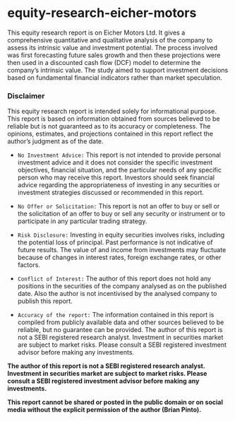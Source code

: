 # equity-research-eicher-motors

This equity research report is on Eicher Motors Ltd. It gives a comprehensive quantitative and qualitative analysis of the company to assess its intrinsic value and investment potential. The process involved was first forecasting future sales growth and then these projections were then used in a discounted cash flow (DCF) model to determine the company’s intrinsic value. The study aimed to support investment decisions based on fundamental financial indicators rather than market speculation.

### Disclaimer

This equity research report is intended solely for informational purpose. This report is based on information
obtained from sources believed to be reliable but is not guaranteed as to its accuracy or completeness. The opinions, estimates, and projections contained in this report reflect the author’s judgment as of the date.

- `No Investment Advice:` This report is not intended to provide personal investment advice and it does not
consider the specific investment objectives, financial situation, and the particular needs of any specific
person who may receive this report. Investors should seek financial advice regarding the appropriateness
of investing in any securities or investment strategies discussed or recommended in this report.

- `No Offer or Solicitation:` This report is not an offer to buy or sell or the solicitation of an offer to buy or sell any security or instrument or to participate in any particular trading strategy.

- `Risk Disclosure:` Investing in equity securities involves risks, including the potential loss of principal. Past performance is not indicative of future results. The value of and income from investments may fluctuate because of changes in interest rates, foreign exchange rates, or other factors.

- `Conflict of Interest:` The author of this report does not hold any positions in the securities of the company analysed as on the published date. Also the author is not incentivised by the analysed company to publish this report.

- `Accuracy of the report:` The information contained in this report is compiled from publicly available data and other sources believed to be reliable, but no guarantee can be provided. The author of this report is not a SEBI registered research analyst. Investment in securities market are subject to market risks. Please consult a SEBI registered investment advisor before making any
investments.

**The author of this report is not a SEBI registered research analyst. Investment in securities market are subject to market risks. Please consult a SEBI registered investment advisor before making any investments.**

**This report cannot be shared or posted in the public domain or on social media without the explicit permission of the author (Brian Pinto).**
